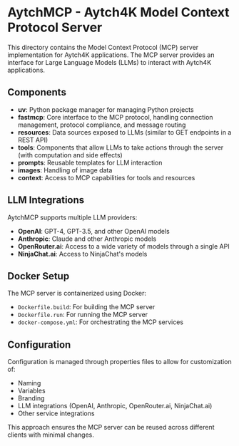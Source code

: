 # AytchMCP - Aytch4K Model Context Protocol Server

This directory contains the Model Context Protocol (MCP) server implementation for Aytch4K applications. The MCP server provides an interface for Large Language Models (LLMs) to interact with Aytch4K applications.

## Components

- **uv**: Python package manager for managing Python projects
- **fastmcp**: Core interface to the MCP protocol, handling connection management, protocol compliance, and message routing
- **resources**: Data sources exposed to LLMs (similar to GET endpoints in a REST API)
- **tools**: Components that allow LLMs to take actions through the server (with computation and side effects)
- **prompts**: Reusable templates for LLM interaction
- **images**: Handling of image data
- **context**: Access to MCP capabilities for tools and resources

## LLM Integrations

AytchMCP supports multiple LLM providers:

- **OpenAI**: GPT-4, GPT-3.5, and other OpenAI models
- **Anthropic**: Claude and other Anthropic models
- **OpenRouter.ai**: Access to a wide variety of models through a single API
- **NinjaChat.ai**: Access to NinjaChat's models

## Docker Setup

The MCP server is containerized using Docker:
- `Dockerfile.build`: For building the MCP server
- `Dockerfile.run`: For running the MCP server
- `docker-compose.yml`: For orchestrating the MCP services

## Configuration

Configuration is managed through properties files to allow for customization of:
- Naming
- Variables
- Branding
- LLM integrations (OpenAI, Anthropic, OpenRouter.ai, NinjaChat.ai)
- Other service integrations

This approach ensures the MCP server can be reused across different clients with minimal changes.